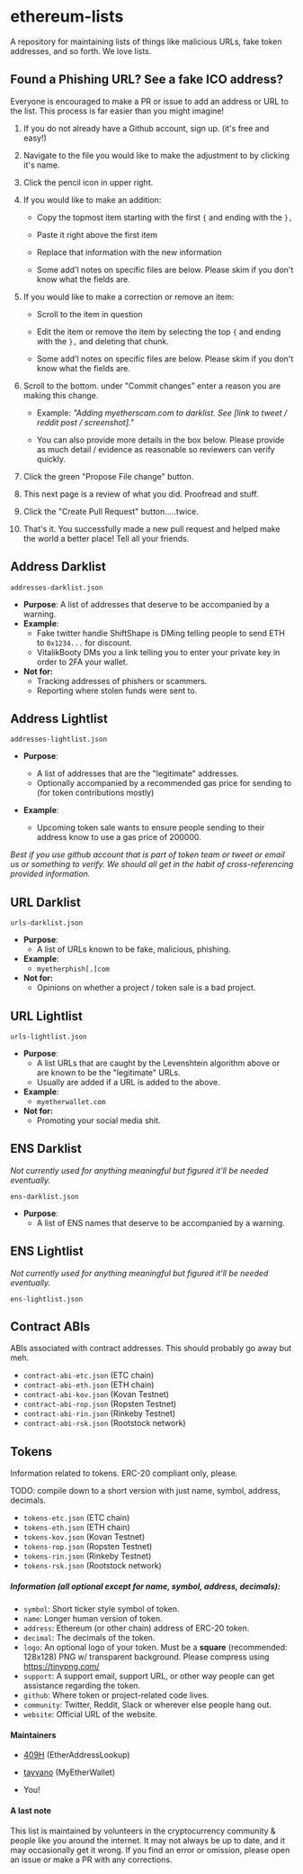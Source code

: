 # ethereum-lists


A repository for maintaining lists of things like malicious URLs, fake token addresses, and so forth. We love lists.






## Found a Phishing URL? See a fake ICO address?

Everyone is encouraged to make a PR or issue to add an address or URL to the list. This process is far easier than you might imagine!

1. If you do not already have a Github account, sign up. (it's free and easy!)

2. Navigate to the file you would like to make the adjustment to by clicking it's name.

3. Click the pencil icon in upper right.

4. If you would like to make an addition:

    - Copy the topmost item starting with the first ` { ` and ending with the ` }, `

    - Paste it right above the first item

    - Replace that information with the new information

    - Some add'l notes on specific files are below. Please skim if you don't know what the fields are.

5. If you would like to make a correction or remove an item:

    - Scroll to the item in question

    - Edit the item or remove the item by selecting the top ` { ` and ending with the ` }, ` and deleting that chunk.

    - Some add'l notes on specific files are below. Please skim if you don't know what the fields are.

6. Scroll to the bottom. under "Commit changes" enter a reason you are making this change.

    - Example: *"Adding myetherscam.com to darklist. See [link to tweet / reddit post / screenshot]."*

    - You can also provide more details in the box below. Please provide as much detail / evidence as reasonable so reviewers can verify quickly.

7. Click the green "Propose File change" button.

8. This next page is a review of what you did. Proofread and stuff.

9. Click the "Create Pull Request" button.....twice.

10. That's it. You successfully made a new pull request and helped make the world a better place! Tell all your friends.





## Address Darklist

`addresses-darklist.json`

-  **Purpose**: A list of addresses that deserve to be accompanied by a warning.
-  **Example**:
    -  Fake twitter handle ShiftShape is DMing telling people to send ETH to `0x1234...` for discount.
    -  VitalikBooty DMs you a link telling you to enter your private key in order to 2FA your wallet.
-  **Not for:**
    -  Tracking addresses of phishers or scammers.
    -  Reporting where stolen funds were sent to.



## Address Lightlist

`addresses-lightlist.json`

-  **Purpose**:
    -  A list of addresses that are the "legitimate" addresses.
    -  Optionally accompanied by a recommended gas price for sending to (for token contributions mostly)

-  **Example**:
    -  Upcoming token sale wants to ensure people sending to their address know to use a gas price of 200000.

*Best if you use github account that is part of token team or tweet or email us or something to verify. We should all get in the habit of cross-referencing provided information.*




## URL Darklist

`urls-darklist.json`

-  **Purpose**:
    -  A list of URLs known to be fake, malicious, phishing.
-  **Example**:
    -  `myetherphish[.]com`
-  **Not for:**
    -  Opinions on whether a project / token sale is a bad project.


## URL Lightlist

`urls-lightlist.json`

-  **Purpose**:
    -  A list URLs that are caught by the Levenshtein algorithm above or are known to be the "legitimate" URLs.
    -  Usually are added if a URL is added to the above.
-  **Example**:
    -  `myetherwallet.com`
-  **Not for:**
    -  Promoting your social media shit.





## ENS Darklist

*Not currently used for anything meaningful but figured it'll be needed eventually.*

`ens-darklist.json`

-  **Purpose**:
    -  A list of ENS names that deserve to be accompanied by a warning.



## ENS Lightlist

*Not currently used for anything meaningful but figured it'll be needed eventually.*

`ens-lightlist.json`





## Contract ABIs

ABIs associated with contract addresses. This should probably go away but meh.

-  `contract-abi-etc.json` (ETC chain)
-  `contract-abi-eth.json` (ETH chain)
-  `contract-abi-kov.json` (Kovan Testnet)
-  `contract-abi-rop.json` (Ropsten Testnet)
-  `contract-abi-rin.json` (Rinkeby Testnet)
-  `contract-abi-rsk.json` (Rootstock network)




## Tokens

Information related to tokens. ERC-20 compliant only, please.

TODO: compile down to a short version with just name, symbol, address, decimals.

-  `tokens-etc.json` (ETC chain)
-  `tokens-eth.json` (ETH chain)
-  `tokens-kov.json` (Kovan Testnet)
-  `tokens-rop.json` (Ropsten Testnet)
-  `tokens-rin.json` (Rinkeby Testnet)
-  `tokens-rsk.json` (Rootstock network)

##### Information (all optional except for name, symbol, address, decimals):

-  `symbol`:    Short ticker style symbol of token.
-  `name`:      Longer human version of token.
-  `address`:   Ethereum (or other chain) address of ERC-20 token.
-  `decimal`:   The decimals of the token.
-  `logo`:      An optional logo of your token. Must be a **square** (recommended: 128x128) PNG w/ transparent background. Please compress using https://tinypng.com/
-  `support`:   A support email, support URL, or other way people can get assistance regarding the token.
-  `github`:    Where token or project-related code lives.
-  `community`: Twitter, Reddit, Slack or wherever else people hang out.
-  `website`:   Official URL of the website.



#### Maintainers

- [409H](https://github.com/409H/) (EtherAddressLookup)

- [tayvano](https://github.com/tayvano/) (MyEtherWallet)

- You!




#### A last note

This list is maintained by volunteers in the cryptocurrency community &amp; people like you around the internet. It may not always be up to date, and it may occasionally get it wrong. If you find an error or omission, please open an issue or make a PR with any corrections.
